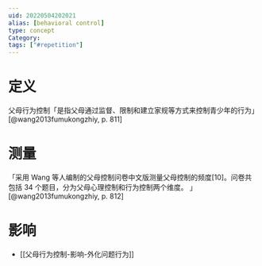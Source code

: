 ```yaml
---
uid: 20220504202021
alias: [behavioral control]
type: concept
Category: 
tags: ["#repetition"]
---
```


# 定义

父母行为控制「是指父母通过监督、限制和建立家规等方式来控制青少年的行为」 [@wang2013fumukongzhiy, p. 811]

# 测量

「采用 Wang 等人编制的父母控制问卷中文版测量父母控制的频度[10]。问卷共包括 34 个题目，分为父母心理控制和行为控制两个维度。 」 [@wang2013fumukongzhiy, p. 812]

# 影响

- [[父母行为控制-影响-外化问题行为]]
